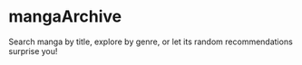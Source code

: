 # mangaArchive
Search manga by title, explore by genre, or let its random recommendations surprise you!
